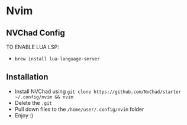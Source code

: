 # Nvim
## NVChad Config

TO ENABLE LUA LSP:
* `brew install lua-language-server`

## Installation
* Install NVChad using `git clone https://github.com/NvChad/starter ~/.config/nvim && nvim`
* Delete the `.git`
* Pull down files to the `/home/user/.config/nvim` folder
* Enjoy :)
